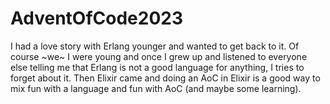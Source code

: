 # AdventOfCode2023

I had a love story with Erlang younger and wanted to get back to it. Of course ~we~ I were young and once I grew up and listened to everyone else telling me that Erlang is not a good language for anything, I tries to forget about it. Then Elixir came and doing an AoC in Elixir is a good way to mix fun with a language and fun with AoC (and maybe some learning).

